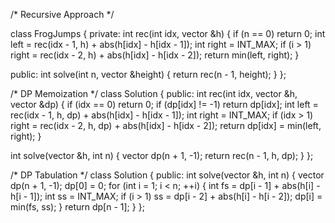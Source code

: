 /* Recursive Approach */

class FrogJumps
{
private:
  int rec(int idx, vector<int> &h)
  {
    if (n == 0)
      return 0;
    int left = rec(idx - 1, h) + abs(h[idx] - h[idx - 1]);
    int right = INT_MAX;
    if (i > 1)
      right = rec(idx - 2, h) + abs(h[idx] - h[idx - 2]);
    return min(left, right);
  }

public:
  int solve(int n, vector<int> &height)
  {
    return rec(n - 1, height);
  }
};

/* DP Memoization */
class Solution
{
public:
  int rec(int idx, vector<int> &h, vector<int> &dp)
  {
    if (idx == 0)
      return 0;
    if (dp[idx] != -1)
      return dp[idx];
    int left = rec(idx - 1, h, dp) + abs(h[idx] - h[idx - 1]);
    int right = INT_MAX;
    if (idx > 1)
      right = rec(idx - 2, h, dp) + abs(h[idx] - h[idx - 2]);
    return dp[idx] = min(left, right);
  }

  int solve(vector<int> &h, int n)
  {
    vector<int> dp(n + 1, -1);
    return rec(n - 1, h, dp);
  }
};

/* DP Tabulation */
class Solution
{
public:
  int solve(vector<int> &h, int n)
  {
    vector<int> dp(n + 1, -1);
    dp[0] = 0;
    for (int i = 1; i < n; ++i)
    {
      int fs = dp[i - 1] + abs(h[i] - h[i - 1]);
      int ss = INT_MAX;
      if (i > 1)
        ss = dp[i - 2] + abs(h[i] - h[i - 2]);
      dp[i] = min(fs, ss);
    }
    return dp[n - 1];
  }
};
